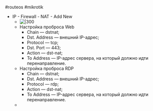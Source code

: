 #routeos #mikrotik

- IP - Firewall - NAT - Add New
	- ![|300](mikrotik-port-forward-01.jpg)
	- Настройка проброса Web
		- Chain — dstnat;
		- Dst. Address — внешний IP-адрес;
		- Protocol — tcp;
		- Dst. Port — 443;
		- Action — dst-nat;
		- To Address — IP-адрес сервера, на который должно идти перенаправление.
	- Настройка проброса RDP
		- Chain — dstnat;
		- Dst. Address — внешний IP-адрес;
		- Protocol — rdp;
		- Action — dst-nat;
		- To Address — IP-адрес сервера, на который должно идти перенаправление.
	- 